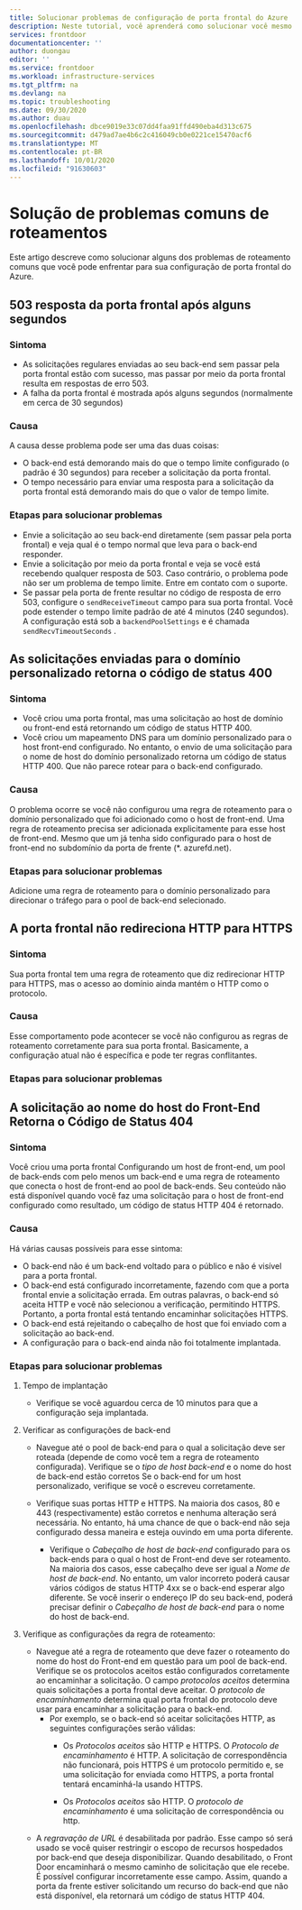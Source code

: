 ```yaml
---
title: Solucionar problemas de configuração de porta frontal do Azure
description: Neste tutorial, você aprenderá como solucionar você mesmo alguns dos problemas comuns que pode enfrentar com o Front Door.
services: frontdoor
documentationcenter: ''
author: duongau
editor: ''
ms.service: frontdoor
ms.workload: infrastructure-services
ms.tgt_pltfrm: na
ms.devlang: na
ms.topic: troubleshooting
ms.date: 09/30/2020
ms.author: duau
ms.openlocfilehash: dbce9019e33c07dd4faa91ffd490eba4d313c675
ms.sourcegitcommit: d479ad7ae4b6c2c416049cb0e0221ce15470acf6
ms.translationtype: MT
ms.contentlocale: pt-BR
ms.lasthandoff: 10/01/2020
ms.locfileid: "91630603"
---
```

# <a name="troubleshooting-common-routing-issues"></a>Solução de problemas comuns de roteamentos

Este artigo descreve como solucionar alguns dos problemas de roteamento comuns que você pode enfrentar para sua configuração de porta frontal do Azure.

## <a name="503-response-from-front-door-after-a-few-seconds"></a>503 resposta da porta frontal após alguns segundos

### <a name="symptom"></a>Sintoma

* As solicitações regulares enviadas ao seu back-end sem passar pela porta frontal estão com sucesso, mas passar por meio da porta frontal resulta em respostas de erro 503.
* A falha da porta frontal é mostrada após alguns segundos (normalmente em cerca de 30 segundos)

### <a name="cause"></a>Causa

A causa desse problema pode ser uma das duas coisas:
 
* O back-end está demorando mais do que o tempo limite configurado (o padrão é 30 segundos) para receber a solicitação da porta frontal.
* O tempo necessário para enviar uma resposta para a solicitação da porta frontal está demorando mais do que o valor de tempo limite. 

### <a name="troubleshooting-steps"></a>Etapas para solucionar problemas

* Envie a solicitação ao seu back-end diretamente (sem passar pela porta frontal) e veja qual é o tempo normal que leva para o back-end responder.
* Envie a solicitação por meio da porta frontal e veja se você está recebendo qualquer resposta de 503. Caso contrário, o problema pode não ser um problema de tempo limite. Entre em contato com o suporte.
* Se passar pela porta de frente resultar no código de resposta de erro 503, configure o `sendReceiveTimeout` campo para sua porta frontal. Você pode estender o tempo limite padrão de até 4 minutos (240 segundos). A configuração está sob a `backendPoolSettings` e é chamada `sendRecvTimeoutSeconds` . 

## <a name="requests-sent-to-the-custom-domain-returns-400-status-code"></a>As solicitações enviadas para o domínio personalizado retorna o código de status 400

### <a name="symptom"></a>Sintoma

* Você criou uma porta frontal, mas uma solicitação ao host de domínio ou front-end está retornando um código de status HTTP 400.
* Você criou um mapeamento DNS para um domínio personalizado para o host front-end configurado. No entanto, o envio de uma solicitação para o nome de host do domínio personalizado retorna um código de status HTTP 400. Que não parece rotear para o back-end configurado.

### <a name="cause"></a>Causa

O problema ocorre se você não configurou uma regra de roteamento para o domínio personalizado que foi adicionado como o host de front-end. Uma regra de roteamento precisa ser adicionada explicitamente para esse host de front-end. Mesmo que um já tenha sido configurado para o host de front-end no subdomínio da porta de frente (*. azurefd.net).

### <a name="troubleshooting-steps"></a>Etapas para solucionar problemas

Adicione uma regra de roteamento para o domínio personalizado para direcionar o tráfego para o pool de back-end selecionado.

## <a name="front-door-doesnt-redirect-http-to-https"></a>A porta frontal não redireciona HTTP para HTTPS

### <a name="symptom"></a>Sintoma

Sua porta frontal tem uma regra de roteamento que diz redirecionar HTTP para HTTPS, mas o acesso ao domínio ainda mantém o HTTP como o protocolo.

### <a name="cause"></a>Causa

Esse comportamento pode acontecer se você não configurou as regras de roteamento corretamente para sua porta frontal. Basicamente, a configuração atual não é específica e pode ter regras conflitantes.

### <a name="troubleshooting-steps"></a>Etapas para solucionar problemas

## <a name="request-to-frontend-hostname-returns-404-status-code"></a>A solicitação ao nome do host do Front-End Retorna o Código de Status 404

### <a name="symptom"></a>Sintoma

 Você criou uma porta frontal Configurando um host de front-end, um pool de back-ends com pelo menos um back-end e uma regra de roteamento que conecta o host de front-end ao pool de back-ends. Seu conteúdo não está disponível quando você faz uma solicitação para o host de front-end configurado como resultado, um código de status HTTP 404 é retornado.

### <a name="cause"></a>Causa

Há várias causas possíveis para esse sintoma:

* O back-end não é um back-end voltado para o público e não é visível para a porta frontal.
* O back-end está configurado incorretamente, fazendo com que a porta frontal envie a solicitação errada. Em outras palavras, o back-end só aceita HTTP e você não selecionou a verificação, permitindo HTTPS. Portanto, a porta frontal está tentando encaminhar solicitações HTTPS.
* O back-end está rejeitando o cabeçalho de host que foi enviado com a solicitação ao back-end.
* A configuração para o back-end ainda não foi totalmente implantada.

### <a name="troubleshooting-steps"></a>Etapas para solucionar problemas

1. Tempo de implantação
   * Verifique se você aguardou cerca de 10 minutos para que a configuração seja implantada.

2. Verificar as configurações de back-end
    * Navegue até o pool de back-end para o qual a solicitação deve ser roteada (depende de como você tem a regra de roteamento configurada). Verifique se o *tipo de host back-end* e o nome do host de back-end estão corretos Se o back-end for um host personalizado, verifique se você o escreveu corretamente. 

    * Verifique suas portas HTTP e HTTPS. Na maioria dos casos, 80 e 443 (respectivamente) estão corretos e nenhuma alteração será necessária. No entanto, há uma chance de que o back-end não seja configurado dessa maneira e esteja ouvindo em uma porta diferente.

        * Verifique o _Cabeçalho de host de back-end_ configurado para os back-ends para o qual o host de Front-end deve ser roteamento. Na maioria dos casos, esse cabeçalho deve ser igual a *Nome de host de back-end*. No entanto, um valor incorreto poderá causar vários códigos de status HTTP 4xx se o back-end esperar algo diferente. Se você inserir o endereço IP do seu back-end, poderá precisar definir o *Cabeçalho de host de back-end* para o nome do host de back-end.

3. Verifique as configurações da regra de roteamento:
    * Navegue até a regra de roteamento que deve fazer o roteamento do nome do host do Front-end em questão para um pool de back-end. Verifique se os protocolos aceitos estão configurados corretamente ao encaminhar a solicitação. O campo *protocolos aceitos* determina quais solicitações a porta frontal deve aceitar. O *protocolo de encaminhamento* determina qual porta frontal do protocolo deve usar para encaminhar a solicitação para o back-end.
         * Por exemplo, se o back-end só aceitar solicitações HTTP, as seguintes configurações serão válidas:
            * Os *Protocolos aceitos* são HTTP e HTTPS. O *Protocolo de encaminhamento* é HTTP. A solicitação de correspondência não funcionará, pois HTTPS é um protocolo permitido e, se uma solicitação for enviada como HTTPS, a porta frontal tentará encaminhá-la usando HTTPS.

            * Os *Protocolos aceitos* são HTTP. O *protocolo de encaminhamento* é uma solicitação de correspondência ou http.

    - A *regravação de URL* é desabilitada por padrão. Esse campo só será usado se você quiser restringir o escopo de recursos hospedados por back-end que deseja disponibilizar. Quando desabilitado, o Front Door encaminhará o mesmo caminho de solicitação que ele recebe. É possível configurar incorretamente esse campo. Assim, quando a porta da frente estiver solicitando um recurso do back-end que não está disponível, ela retornará um código de status HTTP 404.
